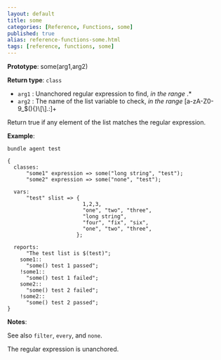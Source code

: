```yaml
---
layout: default
title: some
categories: [Reference, Functions, some]
published: true
alias: reference-functions-some.html
tags: [reference, functions, some]
---
```


**Prototype**: some(arg1,arg2) 

**Return type**: `class`

* `arg1` : Unanchored regular expression to find, *in the range* .\*
* `arg2` : The name of the list variable to check, *in the range*
[a-zA-Z0-9\_\$(){}\\[\\].:]+

Return true if any element of the list matches the regular expression.

**Example**:

```cf3
bundle agent test

{
  classes:
      "some1" expression => some("long string", "test");
      "some2" expression => some("none", "test");

  vars:
      "test" slist => {
                        1,2,3,
                        "one", "two", "three",
                        "long string",
                        "four", "fix", "six",
                        "one", "two", "three",
                      };

  reports:
      "The test list is $(test)";
    some1::
      "some() test 1 passed";
    !some1::
      "some() test 1 failed";
    some2::
      "some() test 2 failed";
    !some2::
      "some() test 2 passed";
}
```

**Notes**:  
   
See also `filter`, `every`, and `none`.

The regular expression is unanchored.

